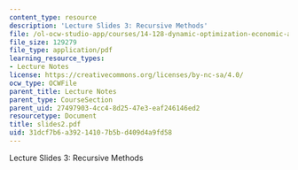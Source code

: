 ```yaml
---
content_type: resource
description: 'Lecture Slides 3: Recursive Methods'
file: /ol-ocw-studio-app/courses/14-128-dynamic-optimization-economic-applications-recursive-methods-spring-2003/31dcf7b6a39214107b5bd409d4a9fd58_slides2.pdf
file_size: 129279
file_type: application/pdf
learning_resource_types:
- Lecture Notes
license: https://creativecommons.org/licenses/by-nc-sa/4.0/
ocw_type: OCWFile
parent_title: Lecture Notes
parent_type: CourseSection
parent_uid: 27497903-4cc4-8d25-47e3-eaf246146ed2
resourcetype: Document
title: slides2.pdf
uid: 31dcf7b6-a392-1410-7b5b-d409d4a9fd58
---
```

Lecture Slides 3: Recursive Methods